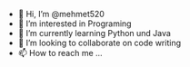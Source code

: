 - 👋 Hi, I’m @mehmet520
- 👀 I’m interested in Programing
- 🌱 I’m currently learning Python und Java
- 💞️ I’m looking to collaborate on code writing
- 📫 How to reach me ...
